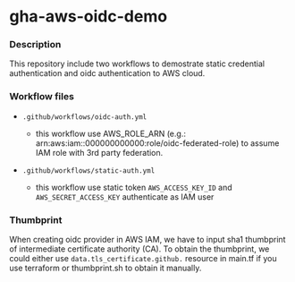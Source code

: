 # gha-aws-oidc-demo

### Description
This repository include two workflows to demostrate static credential authentication and oidc authentication to AWS cloud.


### Workflow files
* `.github/workflows/oidc-auth.yml`
    * this workflow use AWS_ROLE_ARN (e.g.: arn:aws:iam::000000000000:role/oidc-federated-role) to assume IAM role with 3rd party federation.


* `.github/workflows/static-auth.yml`
    * this workflow use static token `AWS_ACCESS_KEY_ID` and `AWS_SECRET_ACCESS_KEY` authenticate as IAM user


### Thumbprint
When creating oidc provider in AWS IAM, we have to input sha1 thumbprint of intermediate certificate authority (CA). To obtain the thumbprint, we could either use `data.tls_certificate.github.` resource in main.tf if you use terraform or thumbprint.sh to obtain it manually.